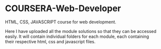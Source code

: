 # COURSERA-Web-Developer
HTML, CSS, JAVASCRIPT course for web development. 

Here I have uploaded all the module solutions so that they can be accessed easily. It will contain individual folders for each module, each containing their respective html, css and javascript files.
